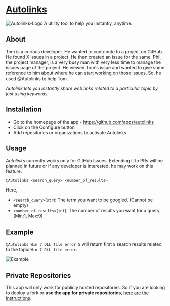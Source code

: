 # [Autolinks](https://github.com/prakhargurunani/Autolinks)
![Autolinks-Logo](logos/logo_transparent.png)
A utility tool to help you instantly, anytime.

## About
Tom is a curious developer. He wanted to contribute to a project on GitHub. He found X issues in a project. He then created an issue for the same. Phil, the project manager, is a very busy man with very less time to manage the issues page of the project. He viewed Tom's issue and wanted to give some reference to him about where he can start working on those issues. So, he used @Autolinks to help Tom.

_Autolink lets you instantly share web links related to a particular topic by just using keywords._

## Installation
* Go to the homepage of the app - https://github.com/apps/autolinks
* Click on the Configure button
* Add repositories or organizations to activate Autolinks

## Usage
_Autolinks_ currently works only for GitHub Issues. Extending it to PRs will be planned in future or if any developer is interested, he may work on this feature.

`@Autolinks <search_query> <number_of_results>`

Here,
* `<search_query>`(`str`): The term you want to be googled. (Cannot be empty)
* `<number_of_results>`(`int`): The number of results you want for a query. (Min:1, Max:9)

## Example
`@Autolinks Win 7 DLL file error 5` will return first `5` search results related to the topic `Win 7 DLL file error`.

![Example](Usage-Tutorial.gif)

## Private Repositories
This app will only work for publicly hosted repositories. So if you are looking to deploy a fork or **use the app for private repositories**, [here are the instructions](https://github.com/prakhargurunani/Autolinks/wiki/Instructions-to-deploy-a-fork).